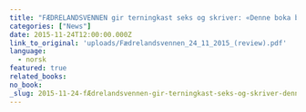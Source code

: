 ```yaml
---
title: "FÆDRELANDSVENNEN gir terningkast seks og skriver: «Denne boka blir stående lenge, som én av de få»"
categories: ["News"]
date: 2015-11-24T12:00:00.000Z
link_to_original: 'uploads/Fædrelandsvennen_24_11_2015_(review).pdf'
language:
  - norsk
featured: true
related_books:
no_book:
_slug: 2015-11-24-fÆdrelandsvennen-gir-terningkast-seks-og-skriver-denne-boka-blir-stående-lenge-som-én-av-de-få
---
```


